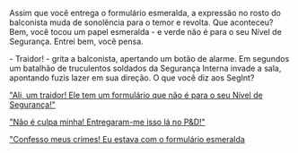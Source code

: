 Assim que você entrega o formulário esmeralda, a expressão no rosto do balconista muda de sonolência para o temor e revolta. Que aconteceu? Bem, você tocou um papel esmeralda - e verde não é para o seu Nível de Segurança. Entrei bem, você pensa.

\- Traidor! - grita a balconista, apertando um botão de alarme. Em segundos um batalhão de truculentos soldados da Segurança Interna invade a sala, apontando fuzis lazer em sua direção. O que você diz aos SegInt?

["Ali, um traidor! Ele tem um formulário que não é para o seu Nível de Segurança!"](23.md)

["Não é culpa minha! Entregaram-me isso lá no P&D!"](36.md)

["Confesso meus crimes! Eu estava com o formulário esmeralda](10.md)
